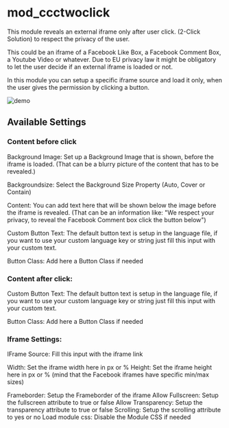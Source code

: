 # mod_ccctwoclick
This module reveals an external iframe only after user click. (2-Click Solution) to respect the privacy of the user.

This could be an iframe of a Facebook Like Box, a Facebook Comment Box, a Youtube Video or whatever.
Due to EU privacy law it might be obligatory to let the user decide if an external iframe is loaded or not.

In this module you can setup a specific iframe source and load it only,
when the user gives the permission by clicking a button.

![demo](https://raw.githubusercontent.com/coolcat-creations/mod_ccctwoclick/master/demo.gif)

## Available Settings
### Content before click

Background Image: Set up a Background Image that is shown, before the iframe is loaded. 
(That can be a blurry picture of the content that has to be revealed.)

Backgroundsize: Select the Background Size Property (Auto, Cover or Contain)

Content: You can add text here that will be shown below the image before the iframe is revealed.
(That can be an information like: "We respect your privacy, to reveal the Facebook Comment box click the button below")

Custom Button Text: The default button text is setup in the language file, if you want to use your custom language key or string just fill this input with your custom text.

Button Class: Add here a Button Class if needed

### Content after click:

Custom Button Text: The default button text is setup in the language file, if you want to use your custom language key or string just fill this input with your custom text.

Button Class: Add here a Button Class if needed

### Iframe Settings:
IFrame Source: Fill this input with the iframe link

Width: Set the iframe width here in px or %
Height: Set the iframe height here in px or %
(mind that the Facebook iframes have specific min/max sizes)

Frameborder: Setup the Frameborder of the iframe
Allow Fullscreen: Setup the fullscreen attribute to true or false
Allow Transparency: Setup the transparency attribute to true or false
Scrolling: Setup the scrolling attribute to yes or no
Load module css: Disable the Module CSS if needed

